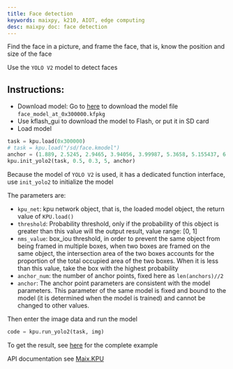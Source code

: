 ```yaml
---
title: Face detection
keywords: maixpy, k210, AIOT, edge computing
desc: maixpy ​​doc: face detection
---
```



Find the face in a picture, and frame the face, that is, know the position and size of the face

Use the `YOLO V2` model to detect faces

## Instructions:

* Download model: Go to [here](https://dl.sipeed.com/MAIX/MaixPy/model) to download the model file `face_model_at_0x300000.kfpkg`
* Use kflash_gui to download the model to Flash, or put it in SD card
* Load model
```python
task = kpu.load(0x300000)
# task = kpu.load("/sd/face.kmodel")
anchor = (1.889, 2.5245, 2.9465, 3.94056, 3.99987, 5.3658, 5.155437, 6.92275, 6.718375, 9.01025)
kpu.init_yolo2(task, 0.5, 0.3, 5, anchor)
```
Because the model of `YOLO V2` is used, it has a dedicated function interface, use `init_yolo2` to initialize the model

The parameters are:
* `kpu_net`: kpu network object, that is, the loaded model object, the return value of `KPU.load()`
* `threshold`: Probability threshold, only if the probability of this object is greater than this value will the output result, value range: [0, 1]
* `nms_value`: box_iou threshold, in order to prevent the same object from being framed in multiple boxes, when two boxes are framed on the same object, the intersection area of ​​the two boxes accounts for the proportion of the total occupied area of ​​the two boxes. When it is less than this value, take the box with the highest probability
* `anchor_num`: the number of anchor points, fixed here as `len(anchors)//2`
* `anchor`: The anchor point parameters are consistent with the model parameters. This parameter of the same model is fixed and bound to the model (it is determined when the model is trained) and cannot be changed to other values.

Then enter the image data and run the model

```python
code = kpu.run_yolo2(task, img)
```

To get the result, see [here](https://github.com/sipeed/MaixPy_scripts/blob/master/machine_vision/face_find/demo_find_face.py) for the complete example

API documentation see [Maix.KPU](/api_reference/Maix/kpu.md)
